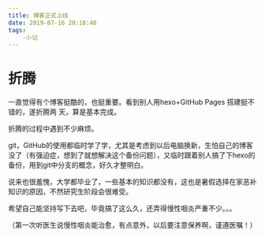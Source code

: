 ```yaml
---
title: 博客正式上线
date: 2019-07-16 20:18:40
tags:
	-小记
---
```


# 折腾
一直觉得有个博客挺酷的，也挺重要。看到别人用hexo+GitHub Pages 搭建挺不错的，遂折腾两  天，算是基本完成。  
<!--more-->
折腾的过程中遇到不少麻烦。

git，GitHub的使用都临时学了学，尤其是考虑到以后电脑换新，生怕自己的博客没了（有强迫症，想到了就想解决这个备份问题），又临时跟着别人搞了下hexo的备份，用到git中分支的概念，好久才整明白。

说来也很羞愧，大学都毕业了，一些基本的知识都没有，这也是暑假选择在家恶补知识的原因，不然研究生阶段会很难受。

希望自己能坚持写下去吧，毕竟搞了这么久，还弄得慢性咽炎严重不少。。。

（第一次听医生说慢性咽炎能治愈，有点意外，以后要注意保养啊，谨遵医嘱！）
